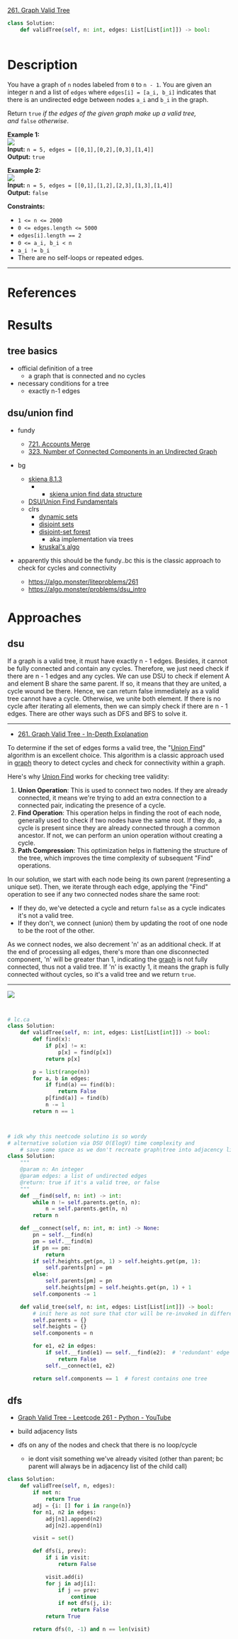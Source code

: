 [261. Graph Valid Tree](https://neetcode.io/problems/valid-tree)

```python
class Solution:
    def validTree(self, n: int, edges: List[List[int]]) -> bool:
    
```

# Description

You have a graph of `n` nodes labeled from `0` to `n - 1`. You are given an integer n and a list of `edges` where `edges[i] = [a_i, b_i]` indicates that there is an undirected edge between nodes `a_i` and `b_i` in the graph.

Return `true` _if the edges of the given graph make up a valid tree, and_ `false` _otherwise_.

**Example 1:**  
![](!assets/attachments/Pasted%20image%2020240417155150.png)  
**Input:** `n = 5, edges = [[0,1],[0,2],[0,3],[1,4]]`  
**Output:** `true`

**Example 2:**  
![](!assets/attachments/Pasted%20image%2020240417155201.png)  
**Input:** `n = 5, edges = [[0,1],[1,2],[2,3],[1,3],[1,4]]`  
**Output:** `false`  

**Constraints:**
- `1 <= n <= 2000`
- `0 <= edges.length <= 5000`
- `edges[i].length == 2`
- `0 <= a_i, b_i < n`
- `a_i != b_i`
- There are no self-loops or repeated edges.

---

# References





# Results



## tree basics

- official definition of a tree
	- a graph that is connected and no cycles
- necessary conditions for a tree
	- exactly n-1 edges



## dsu/union find
- fundy
	- [721. Accounts Merge](721.%20Accounts%20Merge.md)
	- [323. Number of Connected Components in an Undirected Graph](323.%20Number%20of%20Connected%20Components%20in%20an%20Undirected%20Graph.md)

- bg
	- [skiena 8.1.3](../_refs/texts/adm.pdf#page=264)
		- - [skiena union find data structure](../_refs/texts/adm.pdf#page=470&selection=34,0,76,49)
	- [DSU/Union Find Fundamentals](https://algo.monster/problems/dsu_intro)
	- clrs
		- [dynamic sets](../_refs/texts/clrs.pdf#page=271)
		- [disjoint sets](../_refs/texts/clrs.pdf#page=542)
		- [disjoint-set forest](../_refs/texts/clrs.pdf#page=549)
			- aka implementation via trees
		- [kruskal's algo](../_refs/texts/clrs.pdf#page=613)


- apparently this should be the fundy..bc this is the classic approach to check for cycles and connectivity
	- https://algo.monster/liteproblems/261
	- https://algo.monster/problems/dsu_intro



# Approaches




## dsu


If a graph is a valid tree, it must have exactly n - 1 edges. Besides, it cannot be fully connected and contain any cycles. Therefore, we just need check if there are n - 1 edges and any cycles. We can use DSU to check if element A and element B share the same parent. If so, it means that they are united, a cycle wound be there. Hence, we can return false immediately as a valid tree cannot have a cycle. Otherwise, we unite both element. If there is no cycle after iterating all elements, then we can simply check if there are n - 1 edges. There are other ways such as DFS and BFS to solve it.

---

- [261. Graph Valid Tree - In-Depth Explanation](https://algo.monster/liteproblems/261)


To determine if the set of edges forms a valid tree, the "[Union Find](https://algo.monster/problems/dsu_intro)" algorithm is an excellent choice. This algorithm is a classic approach used in [graph](https://algo.monster/problems/graph_intro) theory to detect cycles and check for connectivity within a graph.

Here's why [Union Find](https://algo.monster/problems/dsu_intro) works for checking tree validity:

1. **Union Operation**: This is used to connect two nodes. If they are already connected, it means we're trying to add an extra connection to a connected pair, indicating the presence of a cycle.
2. **Find Operation**: This operation helps in finding the root of each node, generally used to check if two nodes have the same root. If they do, a cycle is present since they are already connected through a common ancestor. If not, we can perform an union operation without creating a cycle.
3. **Path Compression**: This optimization helps in flattening the structure of the tree, which improves the time complexity of subsequent "Find" operations.

In our solution, we start with each node being its own parent (representing a unique set). Then, we iterate through each edge, applying the "Find" operation to see if any two connected nodes share the same root:

- If they do, we've detected a cycle and return `false` as a cycle indicates it's not a valid tree.
- If they don't, we connect (union) them by updating the root of one node to be the root of the other.

As we connect nodes, we also decrement 'n' as an additional check. If at the end of processing all edges, there's more than one disconnected component, 'n' will be greater than 1, indicating the [graph](https://algo.monster/problems/graph_intro) is not fully connected, thus not a valid tree. If 'n' is exactly 1, it means the graph is fully connected without cycles, so it's a valid tree and we return `true`.


---




![](../!assets/attachments/Pasted%20image%2020240423131549.png)



```python


# lc.ca
class Solution:
    def validTree(self, n: int, edges: List[List[int]]) -> bool:
        def find(x):
            if p[x] != x:
                p[x] = find(p[x])
            return p[x]

        p = list(range(n))
        for a, b in edges:
            if find(a) == find(b):
                return False
            p[find(a)] = find(b)
            n -= 1
        return n == 1



# idk why this neetcode solutino is so wordy
# alternative solution via DSU O(ElogV) time complexity and 
    # save some space as we don't recreate graph\tree into adjacency list prior dfs and loop over the edge list directly
class Solution:
    """
    @param n: An integer
    @param edges: a list of undirected edges
    @return: true if it's a valid tree, or false
    """
    def __find(self, n: int) -> int:
        while n != self.parents.get(n, n):
            n = self.parents.get(n, n)
        return n

    def __connect(self, n: int, m: int) -> None:
        pn = self.__find(n)
        pm = self.__find(m)
        if pn == pm:
            return
        if self.heights.get(pn, 1) > self.heights.get(pm, 1):
            self.parents[pn] = pm
        else:
            self.parents[pm] = pn
            self.heights[pm] = self.heights.get(pn, 1) + 1
        self.components -= 1

    def valid_tree(self, n: int, edges: List[List[int]]) -> bool:
        # init here as not sure that ctor will be re-invoked in different tests
        self.parents = {}
        self.heights = {}
        self.components = n

        for e1, e2 in edges:
            if self.__find(e1) == self.__find(e2):  # 'redundant' edge
                return False
            self.__connect(e1, e2)

        return self.components == 1  # forest contains one tree

```


## dfs


- [Graph Valid Tree - Leetcode 261 - Python - YouTube](https://www.youtube.com/watch?v=bXsUuownnoQ&list=PLPe9IkX86X3y5m_MvtNu2ughxsvkqUNKr&index=91)


- build adjacency lists
- dfs on any of the nodes and check that there is no loop/cycle
	- ie dont visit something we've already visited (other than parent; bc parent will always be in adjacency list of the child call)


```python
class Solution:
    def validTree(self, n, edges):
        if not n:
            return True
        adj = {i: [] for i in range(n)}
        for n1, n2 in edges:
            adj[n1].append(n2)
            adj[n2].append(n1)

        visit = set()

        def dfs(i, prev):
            if i in visit:
                return False

            visit.add(i)
            for j in adj[i]:
                if j == prev:
                    continue
                if not dfs(j, i):
                    return False
            return True

        return dfs(0, -1) and n == len(visit)

```

